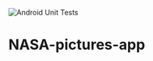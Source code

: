 ![Android Unit Tests](https://github.com/AnirudhBhat/Reddit-client/workflows/Android%20Unit%20Tests/badge.svg)

# NASA-pictures-app

